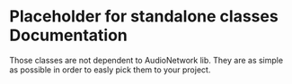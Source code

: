 # Placeholder for standalone classes Documentation

Those classes are not dependent to AudioNetwork lib. They are as 
simple as possible in order to easly pick them to your project.
 
 